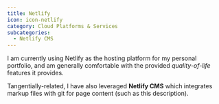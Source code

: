 ```yaml
---
title: Netlify
icon: icon-netlify
category: Cloud Platforms & Services
subcategories:
  - Netlify CMS
---
```

I am currently using Netlify as the hosting platform for my personal portfolio, and am generally comfortable with the provided *quality-of-life* features it provides.

Tangentially-related, I have also leveraged **Netlify CMS** which integrates markup files with git for page content (such as this description).